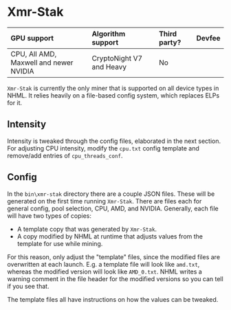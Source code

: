 # Xmr-Stak

| GPU support | Algorithm support | Third party? | Devfee |
|:------------|:------------------|:-------------|--------:
| CPU, All AMD, Maxwell and newer NVIDIA | CryptoNight V7 and Heavy | No |  |

`Xmr-Stak` is currently the only miner that is supported on all device types in NHML. It relies heavily on a file-based config system, which replaces ELPs for it.

## Intensity

Intensity is tweaked through the config files, elaborated in the next section. For adjusting CPU intensity, modify the `cpu.txt` config template and remove/add entries of `cpu_threads_conf`.

## Config

In the `bin\xmr-stak` directory there are a couple JSON files. These will be generated on the first time running `Xmr-Stak`. There are files each for general config, pool selection, CPU, AMD, and NVIDIA. Generally, each file will have two types of copies:

* A template copy that was generated by `Xmr-Stak`.
* A copy modified by NHML at runtime that adjusts values from the template for use while mining.

For this reason, only adjust the "template" files, since the modified files are overwritten at each launch. E.g. a template file will look like `amd.txt`, whereas the modified version will look like `AMD_0.txt`. NHML writes a warning comment in the file header for the modified versions so you can tell if you see that.

The template files all have instructions on how the values can be tweaked.